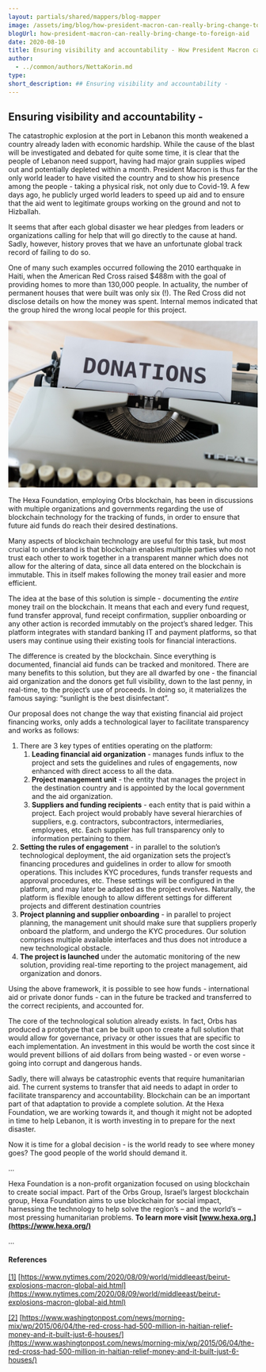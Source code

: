 ```yaml
---
layout: partials/shared/mappers/blog-mapper
image: /assets/img/blog/how-president-macron-can-really-bring-change-to-foreign-aid/bg.png
blogUrl: how-president-macron-can-really-bring-change-to-foreign-aid
date: 2020-08-10
title: Ensuring visibility and accountability - How President Macron can really bring change to foreign aid
author:
  - ../common/authors/NettaKorin.md
type:
short_description: ## Ensuring visibility and accountability -
---
```


## Ensuring visibility and accountability -

The catastrophic explosion at the port in Lebanon this month weakened a country already laden with economic hardship. While the cause of the blast will be investigated and debated for quite some time, it is clear that the people of Lebanon need support, having had major grain supplies wiped out and potentially depleted within a month. President Macron is thus far the only world leader to have visited the country and to show his presence among the people - taking a physical risk, not only due to Covid-19. A few days ago, he publicly urged world leaders to speed up aid and to ensure that the aid went to legitimate groups working on the ground and not to Hizballah.

It seems that after each global disaster we hear pledges from leaders or organizations calling for help that will go directly to the cause at hand. Sadly, however, history proves that we have an unfortunate global track record of failing to do so.

One of many such examples occurred following the 2010 earthquake in Haiti, when the American Red Cross raised $488m with the goal of providing homes to more than 130,000 people. In actuality, the number of permanent houses that were built was only six (!). The Red Cross did not disclose details on how the money was spent. Internal memos indicated that the group hired the wrong local people for this project.

![](/assets/img/blog/how-president-macron-can-really-bring-change-to-foreign-aid/markus-winkler-wLBVAF-kMR0-unsplash-1030x687.jpg)

The Hexa Foundation, employing Orbs blockchain, has been in discussions with multiple organizations and governments regarding the use of blockchain technology for the tracking of funds, in order to ensure that future aid funds do reach their desired destinations.

Many aspects of blockchain technology are useful for this task, but most crucial to understand is that blockchain enables multiple parties who do not trust each other to work together in a transparent manner which does not allow for the altering of data, since all data entered on the blockchain is immutable. This in itself makes following the money trail easier and more efficient.

The idea at the base of this solution is simple - documenting the _entire_ money trail on the blockchain. It means that each and every fund request, fund transfer approval, fund receipt confirmation, supplier onboarding or any other action is recorded immutably on the project’s shared ledger. This platform integrates with standard banking IT and payment platforms, so that users may continue using their existing tools for financial interactions.

The difference is created by the blockchain. Since everything is documented, financial aid funds can be tracked and monitored. There are many benefits to this solution, but they are all dwarfed by one - the financial aid organization and the donors get full visibility, down to the last penny, in real-time, to the project’s use of proceeds. In doing so, it materializes the famous saying: “sunlight is the best disinfectant”.

Our proposal does not change the way that existing financial aid project financing works, only adds a technological layer to facilitate transparency and works as follows:

1. There are 3 key types of entities operating on the platform:
   1. **Leading financial aid organization** - manages funds influx to the project and sets the guidelines and rules of engagements, now enhanced with direct access to all the data.
   2. **Project management unit** - the entity that manages the project in the destination country and is appointed by the local government and the aid organization.
   3. **Suppliers and funding recipients** - each entity that is paid within a project. Each project would probably have several hierarchies of suppliers, e.g. contractors, subcontractors, intermediaries, employees, etc. Each supplier has full transparency only to information pertaining to them.
2. **Setting the rules of engagement** - in parallel to the solution’s technological deployment, the aid organization sets the project’s financing procedures and guidelines in order to allow for smooth operations. This includes KYC procedures, funds transfer requests and approval procedures, etc. These settings will be configured in the platform, and may later be adapted as the project evolves. Naturally, the platform is flexible enough to allow different settings for different projects and different destination countries
3. **Project planning and supplier onboarding** \- in parallel to project planning, the management unit should make sure that suppliers properly onboard the platform, and undergo the KYC procedures. Our solution comprises multiple available interfaces and thus does not introduce a new technological obstacle.
4. **The project is launched** under the automatic monitoring of the new solution, providing real-time reporting to the project management, aid organization and donors.

Using the above framework, it is possible to see how funds - international aid or private donor funds - can in the future be tracked and transferred to the correct recipients, and accounted for.

The core of the technological solution already exists. In fact, Orbs has produced a prototype that can be built upon to create a full solution that would allow for governance, privacy or other issues that are specific to each implementation. An investment in this would be worth the cost since it would prevent billions of aid dollars from being wasted - or even worse - going into corrupt and dangerous hands.

Sadly, there will always be catastrophic events that require humanitarian aid. The current systems to transfer that aid needs to adapt in order to facilitate transparency and accountability. Blockchain can be an important part of that adaptation to provide a complete solution. At the Hexa Foundation, we are working towards it, and though it might not be adopted in time to help Lebanon, it is worth investing in to prepare for the next disaster.

Now it is time for a global decision - is the world ready to see where money goes? The good people of the world should demand it.

...

Hexa Foundation is a non-profit organization focused on using blockchain to create social impact. Part of the Orbs Group, Israel’s largest blockchain group, Hexa Foundation aims to use blockchain for social impact, harnessing the technology to help solve the region’s – and the world’s – most pressing humanitarian problems. **To learn more visit [www.hexa.org.](https://www.hexa.org/)**

...

#### References

[\[1\]](#_ftnref1) [https://www.nytimes.com/2020/08/09/world/middleeast/beirut-explosions-macron-global-aid.html](https://www.nytimes.com/2020/08/09/world/middleeast/beirut-explosions-macron-global-aid.html)

[\[2\]](#_ftnref2) [https://www.washingtonpost.com/news/morning-mix/wp/2015/06/04/the-red-cross-had-500-million-in-haitian-relief-money-and-it-built-just-6-houses/](https://www.washingtonpost.com/news/morning-mix/wp/2015/06/04/the-red-cross-had-500-million-in-haitian-relief-money-and-it-built-just-6-houses/)
